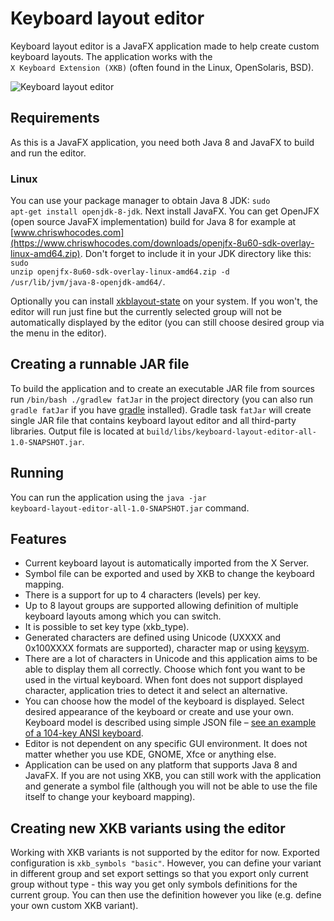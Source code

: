 # Keyboard layout editor
Keyboard layout editor is a JavaFX application made to help create custom keyboard layouts. 
The application works with the <code>X&nbsp;Keyboard&nbsp;Extension&nbsp;(XKB)</code> (often found in the Linux, OpenSolaris, BSD). 

![Keyboard layout editor](https://raw.githubusercontent.com/vgresak/keyboard-layout-editor/master/editor.png)

## Requirements
As this is a JavaFX application, you need both Java 8 and JavaFX to build and run the editor.

### Linux
You can use your package manager to obtain Java 8 JDK: <code>sudo apt-get install openjdk-8-jdk</code>. Next install JavaFX. You can get OpenJFX (open source JavaFX implementation) build for Java 8 for example at [www.chriswhocodes.com](https://www.chriswhocodes.com/downloads/openjfx-8u60-sdk-overlay-linux-amd64.zip). Don't forget to include it in your JDK directory like this: <code>sudo unzip openjfx-8u60-sdk-overlay-linux-amd64.zip -d /usr/lib/jvm/java-8-openjdk-amd64/</code>.

Optionally you can install [xkblayout-state](https://github.com/nonpop/xkblayout-state) on your system. If you won't, the editor will run just fine but the currently selected group will not be automatically displayed by the editor (you can still choose desired group via the menu in the editor).

## Creating a runnable JAR file
To build the application and to create an executable JAR file from sources run <code>/bin/bash ./gradlew fatJar</code> in the project directory (you can also run <code>gradle fatJar</code> if you have [gradle](https://gradle.org/) installed).
Gradle task <code>fatJar</code> will create single JAR file that contains keyboard layout editor and all third-party libraries.
Output file is located at <code>build/libs/keyboard-layout-editor-all-1.0-SNAPSHOT.jar</code>.

## Running
You can run the application using the <code>java -jar keyboard-layout-editor-all-1.0-SNAPSHOT.jar</code> command.

## Features
* Current keyboard layout is automatically imported from the X Server.
* Symbol file can be exported and used by XKB to change the keyboard mapping.
* There is a support for up to 4 characters (levels) per key.
* Up to 8 layout groups are supported allowing definition of multiple keyboard layouts among which you can switch.
* It is possible to set key type (xkb_type).
* Generated characters are defined using Unicode (UXXXX and 0x100XXXX formats are supported), character map or using [keysym](https://www.cl.cam.ac.uk/~mgk25/ucs/keysymdef.h).
* There are a lot of characters in Unicode and this application aims to be able to display them all correctly. Choose which font you want to be used in the virtual keyboard. When font does not support displayed character, application tries to detect it and select an alternative.
* You can choose how the model of the keyboard is displayed. Select desired appearance of the keyboard or create and use your own. Keyboard model is described using simple JSON file – [see an example of a 104-key ANSI keyboard](https://github.com/vgresak/keyboard-layout-editor/blob/master/src/main/resources/model/ansi104.json).
* Editor is not dependent on any specific GUI environment. It does not matter whether you use KDE, GNOME, Xfce or anything else.
* Application can be used on any platform that supports Java 8 and JavaFX. If you are not using XKB, you can still work with the application and generate a symbol file (although you will not be able to use the file itself to change your keyboard mapping).

## Creating new XKB variants using the editor
Working with XKB variants is not supported by the editor for now. Exported configuration is <code>xkb_symbols "basic"</code>. However, you can define your variant in different group and set export settings so that you export only current group without type - this way you get only symbols definitions for the current group. You can then use the definition however you like (e.g. define your own custom XKB variant).
